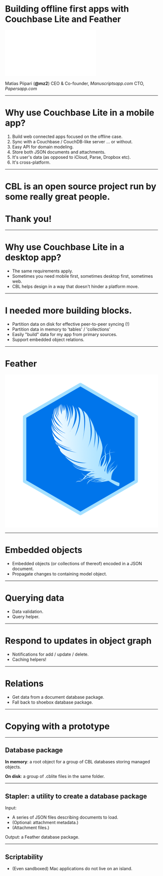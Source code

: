 # Building offline first apps with Couchbase Lite and Feather

![fit](../Resources/icon.pdf)

Matias Piipari (**@mz2**)
CEO & Co-founder, *Manuscriptsapp.com*
CTO, *Papersapp.com*

---

# Why use Couchbase Lite in a mobile app?

1. Build web connected apps focused on the offline case.
2. Sync with a Couchbase / CouchDB-like server … or without.
3. Easy API for domain modeling.
4. Store both JSON documents and attachments.
5. It's user's data (as opposed to iCloud, Parse, Dropbox etc).
6. It's cross-platform.

---

# CBL is an open source project run by some really great people.

# Thank you!

---

# Why use Couchbase Lite in a desktop app?

- The same requirements apply.
- Sometimes you need mobile first, sometimes desktop first, sometimes web.
- CBL helps design in a way that doesn't hinder a platform move.

---

# I needed more building blocks.

- Partition data on disk for effective peer-to-peer syncing (!)
- Partition data in memory to 'tables' / 'collections'
- Easily "build" data for my app from primary sources.
- Support embedded object relations.

--- 

# Feather

![fit, original](../Resources/icon-1024.png)

---

# Embedded objects

- Embedded objects (or collections of thereof) encoded in a JSON document.
- Propagate changes to containing model object.

---

# Querying data

- Data validation.
- Query helper.

--- 

# Respond to updates in object graph

- Notifications for add / update / delete.
- Caching helpers!

--- 

# Relations

- Get data from a document database package.
- Fall back to shoebox database package.

---

# Copying with a prototype

---

## Database package

**In memory**: a root object for a group of CBL databases storing managed objects.

**On disk**: a group of .cblite files in the same folder.

---

## Stapler: a utility to create a database package

Input:

- A series of JSON files describing documents to load.
- (Optional: attachment metadata.)
- (Attachment files.)

Output: a Feather database package.

---

## Scriptability

- (Even sandboxed) Mac applications do not live on an island.